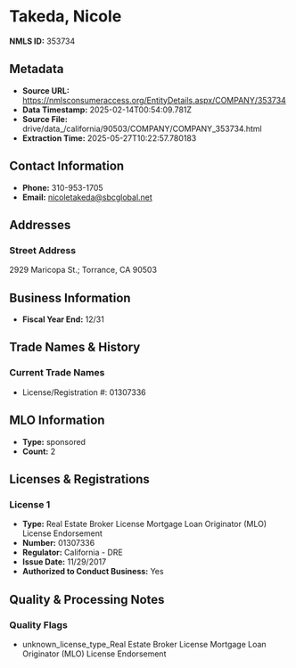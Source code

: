 # Takeda, Nicole

**NMLS ID:** 353734

## Metadata
- **Source URL:** https://nmlsconsumeraccess.org/EntityDetails.aspx/COMPANY/353734
- **Data Timestamp:** 2025-02-14T00:54:09.781Z
- **Source File:** drive/data_/california/90503/COMPANY/COMPANY_353734.html
- **Extraction Time:** 2025-05-27T10:22:57.780183

## Contact Information
- **Phone:** 310-953-1705
- **Email:** nicoletakeda@sbcglobal.net

## Addresses
### Street Address
2929 Maricopa St.; Torrance, CA 90503

## Business Information
- **Fiscal Year End:** 12/31

## Trade Names & History
### Current Trade Names
- License/Registration #: 01307336

## MLO Information
- **Type:** sponsored
- **Count:** 2

## Licenses & Registrations

### License 1
- **Type:** Real Estate Broker License Mortgage Loan Originator (MLO) License Endorsement
- **Number:** 01307336
- **Regulator:** California - DRE
- **Issue Date:** 11/29/2017
- **Authorized to Conduct Business:** Yes

## Quality & Processing Notes
### Quality Flags
- unknown_license_type_Real Estate Broker License Mortgage Loan Originator (MLO) License Endorsement
